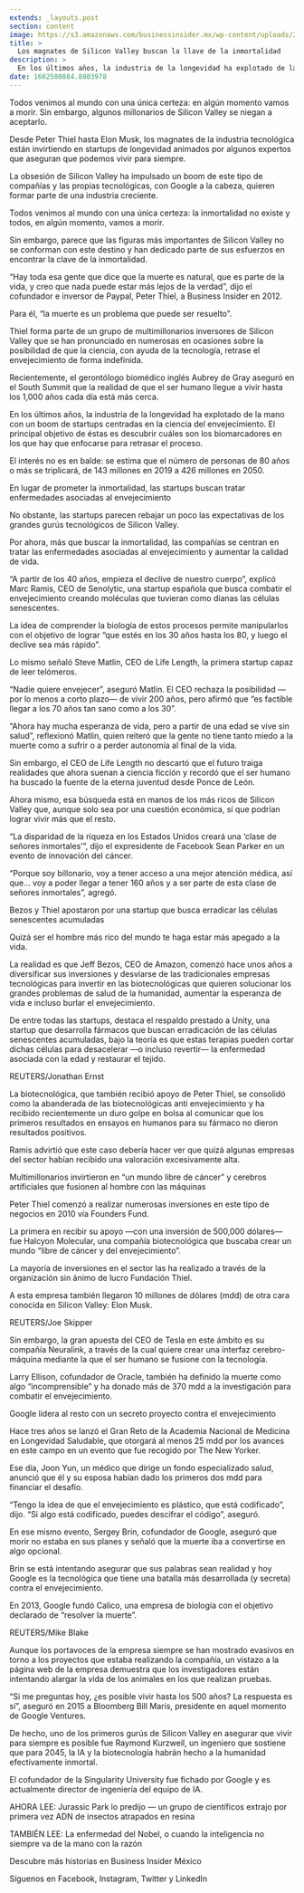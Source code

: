 ```yaml
--- 
extends: _layouts.post 
section: content 
image: https://s3.amazonaws.com/businessinsider.mx/wp-content/uploads/2020/10/11152407/Business_Insider_Mexico_JeffBezos.jpg 
title: > 
  Los magnates de Silicon Valley buscan la llave de la inmortalidad 
description: > 
  En los últimos años, la industria de la longevidad ha explotado de la mano con un boom de startups centradas en la ciencia del envejecimiento.El principal objetivo de éstas es descubrir cuáles son los biomarcadores en los que hay que enfocarse para retrasar el proceso.Por ahora, más que buscar la inmortalidad, las compañías se centran en tratar las enfermedades asociadas al envejecimiento y aumentar la calidad de vida.La mayoría de inversiones en el sector las ha realizado a través de la organización sin ánimo de lucro Fundación Thiel.REUTERS/Mike BlakeAunque los portavoces de la empresa siempre se han mostrado evasivos en torno a los proyectos que estaba realizando la compañía, un vistazo a la página web de la empresa demuestra que los investigadores están intentando alargar la vida de los animales en los que realizan pruebas. 
date: 1602500884.8803978 
--- 
```

Todos venimos al mundo con una única certeza: en algún momento vamos a morir. Sin embargo, algunos millonarios de Silicon Valley se niegan a aceptarlo.

Desde Peter Thiel hasta Elon Musk, los magnates de la industria tecnológica están invirtiendo en startups de longevidad animados por algunos expertos que aseguran que podemos vivir para siempre.

La obsesión de Silicon Valley ha impulsado un boom de este tipo de compañías y las propias tecnológicas, con Google a la cabeza, quieren formar parte de una industria creciente.

Todos venimos al mundo con una única certeza: la inmortalidad no existe y todos, en algún momento, vamos a morir.

Sin embargo, parece que las figuras más importantes de Silicon Valley no se conforman con este destino y han dedicado parte de sus esfuerzos en encontrar la clave de la inmortalidad.

“Hay toda esa gente que dice que la muerte es natural, que es parte de la vida, y creo que nada puede estar más lejos de la verdad”, dijo el cofundador e inversor de Paypal, Peter Thiel, a Business Insider en 2012.

Para él, “la muerte es un problema que puede ser resuelto”.

Thiel forma parte de un grupo de multimillonarios inversores de Silicon Valley que se han pronunciado en numerosas en ocasiones sobre la posibilidad de que la ciencia, con ayuda de la tecnología, retrase el envejecimiento de forma indefinida.

Recientemente, el gerontólogo biomédico inglés Aubrey de Gray aseguró en el South Summit que la realidad de que el ser humano llegue a vivir hasta los 1,000 años cada día está más cerca.

En los últimos años, la industria de la longevidad ha explotado de la mano con un boom de startups centradas en la ciencia del envejecimiento. El principal objetivo de éstas es descubrir cuáles son los biomarcadores en los que hay que enfocarse para retrasar el proceso.

El interés no es en balde: se estima que el número de personas de 80 años o más se triplicará, de 143 millones en 2019 a 426 millones en 2050.

En lugar de prometer la inmortalidad, las startups buscan tratar enfermedades asociadas al envejecimiento

No obstante, las startups parecen rebajar un poco las expectativas de los grandes gurús tecnológicos de Silicon Valley.

Por ahora, más que buscar la inmortalidad, las compañías se centran en tratar las enfermedades asociadas al envejecimiento y aumentar la calidad de vida.

“A partir de los 40 años, empieza el declive de nuestro cuerpo”, explicó Marc Ramis, CEO de Senolytic, una startup española que busca combatir el envejecimiento creando moléculas que tuvieran como dianas las células senescentes.

La idea de comprender la biología de estos procesos permite manipularlos con el objetivo de lograr “que estés en los 30 años hasta los 80, y luego el declive sea más rápido”.

Lo mismo señaló Steve Matlin, CEO de Life Length, la primera startup capaz de leer telómeros.

“Nadie quiere envejecer”, aseguró Matlin. El CEO rechaza la posibilidad —por lo menos a corto plazo— de vivir 200 años, pero afirmó que “es factible llegar a los 70 años tan sano como a los 30”.

“Ahora hay mucha esperanza de vida, pero a partir de una edad se vive sin salud”, reflexionó Matlin, quien reiteró que la gente no tiene tanto miedo a la muerte como a sufrir o a perder autonomía al final de la vida.

Sin embargo, el CEO de Life Length no descartó que el futuro traiga realidades que ahora suenan a ciencia ficción y recordó que el ser humano ha buscado la fuente de la eterna juventud desde Ponce de León.

Ahora mismo, esa búsqueda está en manos de los más ricos de Silicon Valley que, aunque solo sea por una cuestión económica, sí que podrían lograr vivir más que el resto.

“La disparidad de la riqueza en los Estados Unidos creará una ‘clase de señores inmortales’”, dijo el expresidente de Facebook Sean Parker en un evento de innovación del cáncer.

“Porque soy billonario, voy a tener acceso a una mejor atención médica, así que… voy a poder llegar a tener 160 años y a ser parte de esta clase de señores inmortales”, agregó.

Bezos y Thiel apostaron por una startup que busca erradicar las células senescentes acumuladas

Quizá ser el hombre más rico del mundo te haga estar más apegado a la vida.

La realidad es que Jeff Bezos, CEO de Amazon, comenzó hace unos años a diversificar sus inversiones y desviarse de las tradicionales empresas tecnológicas para invertir en las biotecnológicas que quieren solucionar los grandes problemas de salud de la humanidad, aumentar la esperanza de vida e incluso burlar el envejecimiento.

De entre todas las startups, destaca el respaldo prestado a Unity, una startup que desarrolla fármacos que buscan erradicación de las células senescentes acumuladas, bajo la teoría es que estas terapias pueden cortar dichas células para desacelerar —o incluso revertir— la enfermedad asociada con la edad y restaurar el tejido.

REUTERS/Jonathan Ernst

La biotecnológica, que también recibió apoyo de Peter Thiel, se consolidó como la abanderada de las biotecnológicas anti envejecimiento y ha recibido recientemente un duro golpe en bolsa al comunicar que los primeros resultados en ensayos en humanos para su fármaco no dieron resultados positivos.

Ramis advirtió que este caso debería hacer ver que quizá algunas empresas del sector habían recibido una valoración excesivamente alta.

Multimillonarios invirtieron en “un mundo libre de cáncer” y cerebros artificiales que fusionen al hombre con las máquinas

Peter Thiel comenzó a realizar numerosas inversiones en este tipo de negocios en 2010 vía Founders Fund.

La primera en recibir su apoyo —con una inversión de 500,000 dólares— fue Halcyon Molecular, una compañía biotecnológica que buscaba crear un mundo “libre de cáncer y del envejecimiento”.

La mayoría de inversiones en el sector las ha realizado a través de la organización sin ánimo de lucro Fundación Thiel.

A esta empresa también llegaron 10 millones de dólares (mdd) de otra cara conocida en Silicon Valley: Elon Musk.

REUTERS/Joe Skipper

Sin embargo, la gran apuesta del CEO de Tesla en este ámbito es su compañía Neuralink, a través de la cual quiere crear una interfaz cerebro-máquina mediante la que el ser humano se fusione con la tecnología.

Larry Ellison, cofundador de Oracle, también ha definido la muerte como algo “incomprensible” y ha donado más de 370 mdd a la investigación para combatir el envejecimiento.

Google lidera al resto con un secreto proyecto contra el envejecimiento

Hace tres años se lanzó el Gran Reto de la Academia Nacional de Medicina en Longevidad Saludable, que otorgará al menos 25 mdd por los avances en este campo en un evento que fue recogido por The New Yorker.

Ese día, Joon Yun, un médico que dirige un fondo especializado salud, anunció que él y su esposa habían dado los primeros dos mdd para financiar el desafío.

“Tengo la idea de que el envejecimiento es plástico, que está codificado”, dijo. “Si algo está codificado, puedes descifrar el código”, aseguró.

En ese mismo evento, Sergey Brin, cofundador de Google, aseguró que morir no estaba en sus planes y señaló que la muerte iba a convertirse en algo opcional.

Brin se está intentando asegurar que sus palabras sean realidad y hoy Google es la tecnológica que tiene una batalla más desarrollada (y secreta) contra el envejecimiento.

En 2013, Google fundó Calico, una empresa de biología con el objetivo declarado de “resolver la muerte”.

REUTERS/Mike Blake

Aunque los portavoces de la empresa siempre se han mostrado evasivos en torno a los proyectos que estaba realizando la compañía, un vistazo a la página web de la empresa demuestra que los investigadores están intentando alargar la vida de los animales en los que realizan pruebas.

“Si me preguntas hoy, ¿es posible vivir hasta los 500 años? La respuesta es sí”, aseguró en 2015 a Bloomberg Bill Maris, presidente en aquel momento de Google Ventures.

De hecho, uno de los primeros gurús de Silicon Valley en asegurar que vivir para siempre es posible fue Raymond Kurzweil, un ingeniero que sostiene que para 2045, la IA y la biotecnología habrán hecho a la humanidad efectivamente inmortal.

El cofundador de la Singularity University fue fichado por Google y es actualmente director de ingeniería del equipo de IA.

AHORA LEE: Jurassic Park lo predijo — un grupo de científicos extrajo por primera vez ADN de insectos atrapados en resina

TAMBIÉN LEE: La enfermedad del Nobel, o cuando la inteligencia no siempre va de la mano con la razón

Descubre más historias en Business Insider México

Síguenos en Facebook, Instagram, Twitter y LinkedIn